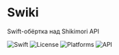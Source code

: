 # Swiki
Swift-обёртка над Shikimori API

![Swift](https://img.shields.io/badge/Swift-6-orange?logo=swift)
![License](https://img.shields.io/badge/License-MIT-orange?logo=open-source-initiative)
![Platforms](https://img.shields.io/badge/platforms-iOS%20%7C%20macOS%20%7C%20watchOS%20%7C%20tvOS%20%7C%20Linux-orange)
![API](https://img.shields.io/badge/API-V1%20%7C%20V2%20%7C%20GraphQL-orange?logo=shikimori)
